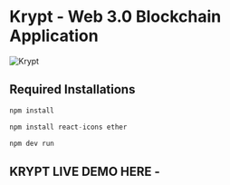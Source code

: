 # Krypt - Web 3.0 Blockchain Application
![Krypt](https://i.ibb.co/DVF4tNW/image.png)

## Required Installations

```javascript
npm install
```

```javascript
npm install react-icons ether
```

```javascript
npm dev run
``` 

## KRYPT LIVE DEMO HERE - 
